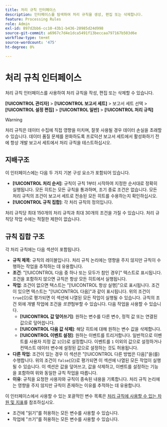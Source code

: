 ```yaml
---
title: 처리 규칙 인터페이스
description: 인터페이스를 탐색하여 처리 규칙을 생성, 편집 또는 삭제합니다.
feature: Processing Rules
role: Admin
exl-id: 897d2bb6-cc10-43b1-b436-20985d24d998
source-git-commit: a6967c7d4e1dca5491f13beccaa797167b503d6e
workflow-type: tm+mt
source-wordcount: '475'
ht-degree: 0%

---
```


# 처리 규칙 인터페이스

처리 규칙 인터페이스를 사용하여 처리 규칙을 작성, 편집 또는 삭제할 수 있습니다.

**[!UICONTROL 관리자]** > **[!UICONTROL 보고서 세트]** > 보고서 세트 선택 > **[!UICONTROL 설정 편집]** > **[!UICONTROL 일반]** > **[!UICONTROL 처리 규칙]**

>[!WARNING]
>
>처리 규칙은 데이터 수집에 직접 영향을 미치며, 잘못 사용될 경우 데이터 손실을 초래할 수 있습니다. 데이터 품질 문제를 완화하도록 프로덕션 보고서 세트에서 활성화하기 전에 항상 개발 보고서 세트에서 처리 규칙을 테스트하십시오.

## 지배구조

이 인터페이스에는 다음 두 가지 기본 구성 요소가 포함되어 있습니다.

* **[!UICONTROL 처리 순서]**: 규칙이 규칙 1부터 시작하여 지정한 순서대로 정확히 실행됩니다. 모든 히트는 모든 규칙을 통과하며, 조기 종료 조건은 없습니다. 모든 처리 규칙의 조건이 보고서 세트로 전송된 모든 히트를 수용하는지 확인하십시오.
* **[!UICONTROL 규칙 집합]**: 각 처리 규칙의 정의입니다.

처리 규칙당 최대 150개의 처리 규칙과 최대 30개의 조건을 가질 수 있습니다. 처리 규칙당 작업 수에는 적절한 제한이 없습니다.

## 규칙 집합 구조

각 처리 규칙에는 다음 섹션이 포함됩니다.

* **규칙 제목**: 규칙의 레이블입니다. 처리 규칙 논리에는 영향을 주지 않지만 규칙이 수행하는 작업을 추적하는 데 유용합니다.
* **조건**: &quot;[!UICONTROL 다음 중 하나 또는 모두가 참인 경우]&quot; 텍스트로 표시됩니다. 조건을 포함하지 않으면 규칙은 항상 모든 히트에서 실행됩니다.
* **작업**: 조건이 없으면 텍스트는 &quot;[!UICONTROL 항상 실행]&quot;으로 표시됩니다. 조건이 있으면 텍스트는 &quot;[!UICONTROL 다음]&quot;과 같이 표시됩니다. 위의 조건이 `true`(으)로 평가되면 이 섹션에 나열된 모든 작업이 실행될 수 있습니다. 규칙의 조건 외에 개별 작업에 조건을 _또한_&#x200B;첨부할 수 있습니다. 다음 작업을 사용할 수 있습니다.
   * **[!UICONTROL 값 덮어쓰기]**: 원하는 변수를 다른 변수, 정적 값 또는 연결된 값으로 덮어씁니다.
   * **[!UICONTROL 다음 값 삭제]**: 해당 히트에 대해 원하는 변수 값을 삭제합니다.
   * **[!UICONTROL 이벤트 설정]**: 원하는 이벤트를 트리거합니다. 일반적으로 이벤트를 사용자 지정 값 `1`(으)로 설정합니다. 이벤트를 `1` 이외의 값으로 설정하거나 컨텍스트 데이터 변수에 설정된 값으로 설정하는 것도 허용됩니다.
* **다른 작업**: 조건이 있는 경우 이 섹션은 &quot;[!UICONTROL 다른 방법은 다음]&quot;을(를) 수행합니다. 위의 조건이 `false`(으)로 평가되면 이 섹션에 나열된 모든 작업이 실행될 수 있습니다. 이 섹션은 값을 덮어쓰고, 값을 삭제하고, 이벤트를 설정하는 기능을 포함하여 위와 동일한 규칙 작업을 따릅니다.
* **이유**: 규칙을 요청한 사용자와 규칙이 종속된 내용을 기록합니다. 처리 규칙 논리에는 영향을 주지 않지만 규칙이 존재하는 이유를 추적하는 데 유용합니다.

이 인터페이스에서 사용할 수 있는 포괄적인 변수 목록은 [처리 규칙에 사용할 수 있는 차원 및 지표](pr-variables.md)를 참조하십시오.

* 조건에 &quot;읽기&quot;를 허용하는 모든 변수를 사용할 수 있습니다.
* 작업에 &quot;쓰기&quot;를 허용하는 모든 변수를 사용할 수 있습니다.
